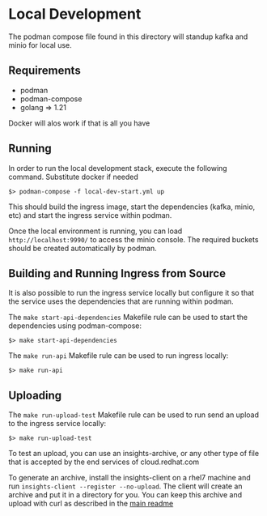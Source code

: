 # Local Development

The podman compose file found in this directory will standup kafka and minio for local use.

## Requirements
* podman
* podman-compose
* golang => 1.21

Docker will alos work if that is all you have

## Running

In order to run the local development stack, execute the following command. Substitute docker if needed

    $> podman-compose -f local-dev-start.yml up

This should build the ingress image, start the dependencies (kafka, minio, etc) and start the ingress
service within podman.

Once the local environment is running, you can load `http://localhost:9990/` to access the minio console.
The required buckets should be created automatically by podman.

## Building and Running Ingress from Source

It is also possible to run the ingress service locally but configure it so that the service uses the
dependencies that are running within podman.

The `make start-api-dependencies` Makefile rule can be used to start the dependencies using podman-compose:

    $> make start-api-dependencies

The `make run-api` Makefile rule can be used to run ingress locally:

    $> make run-api

## Uploading

The `make run-upload-test` Makefile rule can be used to run send an upload to the ingress service locally:

    $> make run-upload-test

To test an upload, you can use an insights-archive, or any other type of file that is accepted by the end services of cloud.redhat.com

To generate an archive, install the insights-client on a rhel7 machine and run `insights-client --register --no-upload`. The client will create an archive and put it in a directory for you. You can keep this archive and upload with curl as described in the [main readme](https://github.com/RedHatInsights/insights-ingress-go#uploading-a-file)
